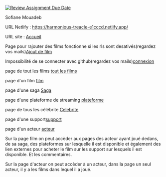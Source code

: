 [![Review Assignment Due Date](https://classroom.github.com/assets/deadline-readme-button-24ddc0f5d75046c5622901739e7c5dd533143b0c8e959d652212380cedb1ea36.svg)](https://classroom.github.com/a/DLDyybNZ)

Sofiane Mouadeb

URL Netlify : https://harmonious-treacle-e1cccd.netlify.app/

URL site : [Accueil](https://filmsm.mouadeb.fr/)

Page pour rajouter des films fonctionne si les rls sont desativés(regardez vos mails)[Ajout de film](https://filmsm.mouadeb.fr/films/edit/)

Impossibilité de se connecter avec github(regardez vos mails)[connexion](https://filmsm.mouadeb.fr/login-logout)

page de tout les films [tout les films](https://filmsm.mouadeb.fr/films)

page d'un film [film](https://filmsm.mouadeb.fr/films/2)

page d'une saga [Saga](https://filmsm.mouadeb.fr/saga/2)

page d'une plateforme de streaming [plateforme](https://filmsm.mouadeb.fr/plateforme/2)

page de tous les célébrite [Celebrite](https://filmsm.mouadeb.fr/celebrite)

page d'une support[support](https://filmsm.mouadeb.fr/support/7)

page d'un acteur [acteur](https://filmsm.mouadeb.fr/celebrite/1)

Sur la page film on peut accèder aux pages des acteur ayant joué dedans, de sa saga, des plateformes sur lesquelle il est disponible et également des lien externes pour acheter le film sur les support sur lesquels il est disponible. Et les commentaires.

Sur la page d'acteur on peut accèder à un acteur, dans la page un seul acteur, il y a les films dans lequel il a joué.

